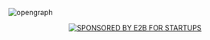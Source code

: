 ![opengraph](https://github.com/user-attachments/assets/de684e88-a65c-42ea-b067-d1a3bc85a420)


<p align="center">
  <a href="https://e2b.dev/startups">
    <img src="https://img.shields.io/badge/SPONSORED%20BY-E2B%20FOR%20STARTUPS-32CD32?style=for-the-badge" alt="SPONSORED BY E2B FOR STARTUPS" />
  </a>
</p>
